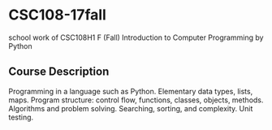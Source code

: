 # CSC108-17fall
school work of CSC108H1 F (Fall) Introduction to Computer Programming by Python
## Course Description
Programming in a language such as Python. Elementary data types, lists, maps. Program structure: control flow, functions, classes, objects, methods. Algorithms and problem solving. Searching, sorting, and complexity. Unit testing.
